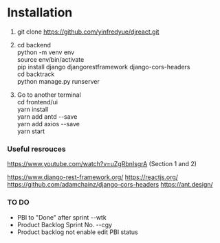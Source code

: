 # Installation

1. git clone https://github.com/yinfredyue/djreact.git
2. cd backend  
    python -m venv env  
    source env/bin/activate   
    pip install django djangorestframework django-cors-headers    
    cd backtrack  
    python manage.py runserver  

3. Go to another terminal    
    cd frontend/ui    
    yarn install    
    yarn add antd --save  
    yarn add axios --save  
    yarn start    


### Useful resrouces
https://www.youtube.com/watch?v=uZgRbnIsgrA (Section 1 and 2)

https://www.django-rest-framework.org/
https://reactjs.org/
https://github.com/adamchainz/django-cors-headers
https://ant.design/


### TO DO
- PBI to "Done" after sprint --wtk
- Product Backlog Sprint No. --cgy
- Product backlog not enable edit PBI status
  